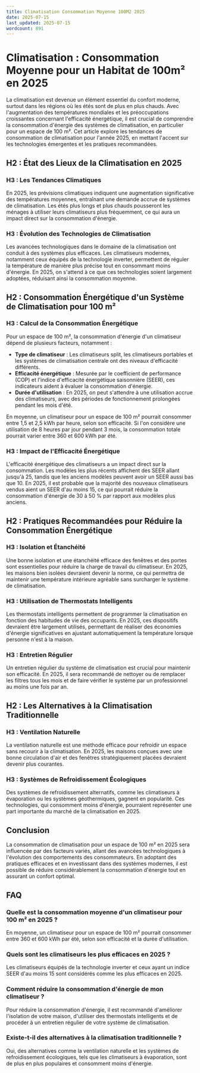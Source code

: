 ```yaml
---
title: Climatisation Consommation Moyenne 100M2 2025
date: 2025-07-15
last_updated: 2025-07-15
wordcount: 891
---
```


# Climatisation : Consommation Moyenne pour un Habitat de 100m² en 2025

La climatisation est devenue un élément essentiel du confort moderne, surtout dans les régions où les étés sont de plus en plus chauds. Avec l'augmentation des températures mondiales et les préoccupations croissantes concernant l'efficacité énergétique, il est crucial de comprendre la consommation d'énergie des systèmes de climatisation, en particulier pour un espace de 100 m². Cet article explore les tendances de consommation de climatisation pour l'année 2025, en mettant l'accent sur les technologies émergentes et les pratiques recommandées.

## H2 : État des Lieux de la Climatisation en 2025

### H3 : Les Tendances Climatiques

En 2025, les prévisions climatiques indiquent une augmentation significative des températures moyennes, entraînant une demande accrue de systèmes de climatisation. Les étés plus longs et plus chauds pousseront les ménages à utiliser leurs climatiseurs plus fréquemment, ce qui aura un impact direct sur la consommation d'énergie.

### H3 : Évolution des Technologies de Climatisation

Les avancées technologiques dans le domaine de la climatisation ont conduit à des systèmes plus efficaces. Les climatiseurs modernes, notamment ceux équipés de la technologie inverter, permettent de réguler la température de manière plus précise tout en consommant moins d'énergie. En 2025, on s'attend à ce que ces technologies soient largement adoptées, réduisant ainsi la consommation moyenne.

## H2 : Consommation Énergétique d'un Système de Climatisation pour 100 m²

### H3 : Calcul de la Consommation Énergétique

Pour un espace de 100 m², la consommation d'énergie d'un climatiseur dépend de plusieurs facteurs, notamment :

- **Type de climatiseur** : Les climatiseurs split, les climatiseurs portables et les systèmes de climatisation centrale ont des niveaux d'efficacité différents.
- **Efficacité énergétique** : Mesurée par le coefficient de performance (COP) et l'indice d'efficacité énergétique saisonnière (SEER), ces indicateurs aident à évaluer la consommation d'énergie.
- **Durée d'utilisation** : En 2025, on peut s'attendre à une utilisation accrue des climatiseurs, avec des périodes de fonctionnement prolongées pendant les mois d'été.

En moyenne, un climatiseur pour un espace de 100 m² pourrait consommer entre 1,5 et 2,5 kWh par heure, selon son efficacité. Si l'on considère une utilisation de 8 heures par jour pendant 3 mois, la consommation totale pourrait varier entre 360 et 600 kWh par été.

### H3 : Impact de l'Efficacité Énergétique

L'efficacité énergétique des climatiseurs a un impact direct sur la consommation. Les modèles les plus récents affichent des SEER allant jusqu'à 25, tandis que les anciens modèles peuvent avoir un SEER aussi bas que 10. En 2025, il est probable que la majorité des nouveaux climatiseurs vendus aient un SEER d'au moins 15, ce qui pourrait réduire la consommation d'énergie de 30 à 50 % par rapport aux modèles plus anciens.

## H2 : Pratiques Recommandées pour Réduire la Consommation Énergétique

### H3 : Isolation et Étanchéité

Une bonne isolation et une étanchéité efficace des fenêtres et des portes sont essentielles pour réduire la charge de travail du climatiseur. En 2025, les maisons bien isolées devraient devenir la norme, ce qui permettra de maintenir une température intérieure agréable sans surcharger le système de climatisation.

### H3 : Utilisation de Thermostats Intelligents

Les thermostats intelligents permettent de programmer la climatisation en fonction des habitudes de vie des occupants. En 2025, ces dispositifs devraient être largement utilisés, permettant de réaliser des économies d'énergie significatives en ajustant automatiquement la température lorsque personne n'est à la maison.

### H3 : Entretien Régulier

Un entretien régulier du système de climatisation est crucial pour maintenir son efficacité. En 2025, il sera recommandé de nettoyer ou de remplacer les filtres tous les mois et de faire vérifier le système par un professionnel au moins une fois par an.

## H2 : Les Alternatives à la Climatisation Traditionnelle

### H3 : Ventilation Naturelle

La ventilation naturelle est une méthode efficace pour refroidir un espace sans recourir à la climatisation. En 2025, les maisons conçues avec une bonne circulation d'air et des fenêtres stratégiquement placées devraient devenir plus courantes.

### H3 : Systèmes de Refroidissement Écologiques

Des systèmes de refroidissement alternatifs, comme les climatiseurs à évaporation ou les systèmes géothermiques, gagnent en popularité. Ces technologies, qui consomment moins d'énergie, pourraient représenter une part importante du marché de la climatisation en 2025.

## Conclusion

La consommation de climatisation pour un espace de 100 m² en 2025 sera influencée par des facteurs variés, allant des avancées technologiques à l'évolution des comportements des consommateurs. En adoptant des pratiques efficaces et en investissant dans des systèmes modernes, il est possible de réduire considérablement la consommation d'énergie tout en assurant un confort optimal.

## FAQ

### Quelle est la consommation moyenne d'un climatiseur pour 100 m² en 2025 ?

En moyenne, un climatiseur pour un espace de 100 m² pourrait consommer entre 360 et 600 kWh par été, selon son efficacité et la durée d'utilisation.

### Quels sont les climatiseurs les plus efficaces en 2025 ?

Les climatiseurs équipés de la technologie inverter et ceux ayant un indice SEER d'au moins 15 sont considérés comme les plus efficaces en 2025.

### Comment réduire la consommation d'énergie de mon climatiseur ?

Pour réduire la consommation d'énergie, il est recommandé d'améliorer l'isolation de votre maison, d'utiliser des thermostats intelligents et de procéder à un entretien régulier de votre système de climatisation.

### Existe-t-il des alternatives à la climatisation traditionnelle ?

Oui, des alternatives comme la ventilation naturelle et les systèmes de refroidissement écologiques, tels que les climatiseurs à évaporation, sont de plus en plus populaires et consomment moins d'énergie.